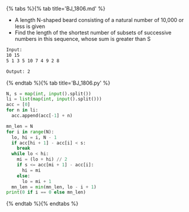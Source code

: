 {% tabs %}{% tab title='BJ_1806.md' %}

* A length N-shaped beard consisting of a natural number of 10,000 or less is given
* Find the length of the shortest number of subsets of successive numbers in this sequence, whose sum is greater than S

```txt
Input:
10 15
5 1 3 5 10 7 4 9 2 8

Output: 2
```

{% endtab %}{% tab title='BJ_1806.py' %}

```py
N, s = map(int, input().split())
li = list(map(int, input().split()))
acc = [0]
for n in li:
  acc.append(acc[-1] + n)

mn_len = N
for i in range(N):
  lo, hi = i, N - 1
  if acc[hi + 1] - acc[i] < s:
    break
  while lo < hi:
    mi = (lo + hi) // 2
    if s <= acc[mi + 1] - acc[i]:
      hi = mi
    else:
      lo = mi + 1
  mn_len = min(mn_len, lo - i + 1)
print(0 if i == 0 else mn_len)
```

{% endtab %}{% endtabs %}
